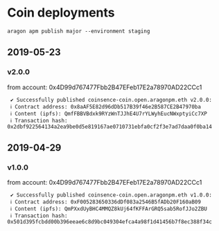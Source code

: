 # Coin deployments
`aragon apm publish major --environment staging`

## 2019-05-23

### v2.0.0
from account: 0x4D99d767477Fbb2B47EFeb17E2a78970AD22CCc1
```
 ✔ Successfully published coinsence-coin.open.aragonpm.eth v2.0.0: 
 ℹ Contract address: 0x8aAF5E82d96dDb517B39f46e2B587CE2B47970ba
 ℹ Content (ipfs): QmfFBBVBdxk9RYzWnTJJhE4U7rYLWyhEucNWxptyiCc7XP
 ℹ Transaction hash: 0x2dbf922564134a2ea9be0d5e819167ae0710731ebfa0cf2f3e7ad7daa0f0ba14
```

## 2019-04-29

### v1.0.0
from account: 0x4D99d767477Fbb2B47EFeb17E2a78970AD22CCc1
```
 ✔ Successfully published coinsence-coin.open.aragonpm.eth v1.0.0: 
 ℹ Contract address: 0xF005283650336dDf083a2546B5fADb20F160aB09
 ℹ Content (ipfs): QmPXxdUyBHC4MMQZ8kUj64fKFFArGRQ5sab5RofJJo2ZBU
 ℹ Transaction hash: 0x501d395fcbdd00b396eeae6c8d9bc049304efca4a98f1d41456b7f8ec388f34c
```